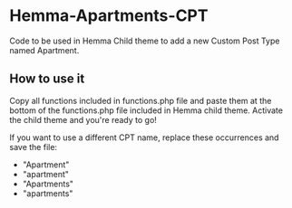 # Hemma-Apartments-CPT
Code to be used in Hemma Child theme to add a new Custom Post Type named Apartment.

## How to use it
Copy all functions included in functions.php file and paste them at the bottom of the functions.php file included in Hemma child theme. Activate the child theme and you're ready to go!

If you want to use a different CPT name, replace these occurrences and save the file:
- "Apartment"
- "apartment"
- "Apartments"
- "apartments"
